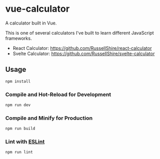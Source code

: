 # vue-calculator

A calculator built in Vue.

This is one of several calculators I've built to learn different JavaScript frameworks.
- React Calculator: https://github.com/RussellShire/react-calculator
- Svelte Calculator: https://github.com/RussellShire/svelte-calculator

## Usage

```sh
npm install
```

### Compile and Hot-Reload for Development

```sh
npm run dev
```

### Compile and Minify for Production

```sh
npm run build
```

### Lint with [ESLint](https://eslint.org/)

```sh
npm run lint
```
